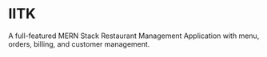 # IITK
A full-featured MERN Stack Restaurant Management Application with menu, orders, billing, and customer management.
